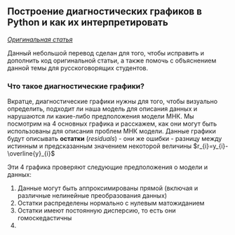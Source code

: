 ## Построение диагностических графиков в Python и как их интерпретировать

[*Оригинальная статья*](https://robert-alvarez.github.io/2018-06-04-diagnostic_plots/)

Данный небольшой перевод сделан для того, чтобы исправить и дополнить код оригинальной статьи, а также помочь с объяснением данной темы для русскоговорящих студентов.
### Что такое диагностические графики?

Вкратце, диагностические графики нужны для того, чтобы визуально определить, подходит ли наша модель для описания данных и нарушаются ли какие-либо предположения модели МНК. Мы посмотрим на 4 основных графика и расскажем, как они могут быть использованы для описания проблем МНК модели. Данные графики будут описывать **остатки** (*residuals*) - они же ошибки - разницу между истинным и предсказанным значением некоторой величины $r_{i}=y_{i}-\overline{y}_{i}$

Эти 4 графика проверяют следующие предположения о модели и данных:
1) Данные могут быть аппроксимированы прямой (включая и различные нелинейные преобразования данных)
2) Остатки распределены нормально с нулевым матожиданием
3) Остатки имеют постоянную дисперсию, то есть они гомоскедастичны
4) 
